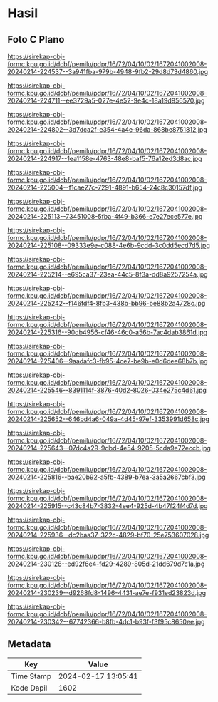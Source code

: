 # Hasil

## Foto C Plano

https://sirekap-obj-formc.kpu.go.id/dcbf/pemilu/pdpr/16/72/04/10/02/1672041002008-20240214-224537--3a941fba-979b-4948-9fb2-29d8d73d4860.jpg

https://sirekap-obj-formc.kpu.go.id/dcbf/pemilu/pdpr/16/72/04/10/02/1672041002008-20240214-224711--ee3729a5-027e-4e52-9e4c-18a19d956570.jpg

https://sirekap-obj-formc.kpu.go.id/dcbf/pemilu/pdpr/16/72/04/10/02/1672041002008-20240214-224802--3d7dca2f-e354-4a4e-96da-868be8751812.jpg

https://sirekap-obj-formc.kpu.go.id/dcbf/pemilu/pdpr/16/72/04/10/02/1672041002008-20240214-224917--1ea1158e-4763-48e8-baf5-76a12ed3d8ac.jpg

https://sirekap-obj-formc.kpu.go.id/dcbf/pemilu/pdpr/16/72/04/10/02/1672041002008-20240214-225004--f1cae27c-7291-4891-b654-24c8c30157df.jpg

https://sirekap-obj-formc.kpu.go.id/dcbf/pemilu/pdpr/16/72/04/10/02/1672041002008-20240214-225113--73451008-5fba-4f49-b366-e7e27ece577e.jpg

https://sirekap-obj-formc.kpu.go.id/dcbf/pemilu/pdpr/16/72/04/10/02/1672041002008-20240214-225108--09333e9e-c088-4e6b-9cdd-3c0dd5ecd7d5.jpg

https://sirekap-obj-formc.kpu.go.id/dcbf/pemilu/pdpr/16/72/04/10/02/1672041002008-20240214-225214--e695ca37-23ea-44c5-8f3a-dd8a9257254a.jpg

https://sirekap-obj-formc.kpu.go.id/dcbf/pemilu/pdpr/16/72/04/10/02/1672041002008-20240214-225242--f146fdf4-8fb3-438b-bb96-be88b2a4728c.jpg

https://sirekap-obj-formc.kpu.go.id/dcbf/pemilu/pdpr/16/72/04/10/02/1672041002008-20240214-225316--90db4956-cf46-46c0-a56b-7ac4dab3861d.jpg

https://sirekap-obj-formc.kpu.go.id/dcbf/pemilu/pdpr/16/72/04/10/02/1672041002008-20240214-225406--9aadafc3-fb95-4ce7-be9b-e0d6dee68b7b.jpg

https://sirekap-obj-formc.kpu.go.id/dcbf/pemilu/pdpr/16/72/04/10/02/1672041002008-20240214-225546--8391114f-3876-40d2-8026-034e275c4d61.jpg

https://sirekap-obj-formc.kpu.go.id/dcbf/pemilu/pdpr/16/72/04/10/02/1672041002008-20240214-225652--646bd4a6-049a-4d45-97ef-3353991d658c.jpg

https://sirekap-obj-formc.kpu.go.id/dcbf/pemilu/pdpr/16/72/04/10/02/1672041002008-20240214-225643--07dc4a29-9dbd-4e54-9205-5cda9e72eccb.jpg

https://sirekap-obj-formc.kpu.go.id/dcbf/pemilu/pdpr/16/72/04/10/02/1672041002008-20240214-225816--bae20b92-a5fb-4389-b7ea-3a5a2667cbf3.jpg

https://sirekap-obj-formc.kpu.go.id/dcbf/pemilu/pdpr/16/72/04/10/02/1672041002008-20240214-225915--c43c84b7-3832-4ee4-925d-4b47f24f4d7d.jpg

https://sirekap-obj-formc.kpu.go.id/dcbf/pemilu/pdpr/16/72/04/10/02/1672041002008-20240214-225936--dc2baa37-322c-4829-bf70-25e753607028.jpg

https://sirekap-obj-formc.kpu.go.id/dcbf/pemilu/pdpr/16/72/04/10/02/1672041002008-20240214-230128--ed92f6e4-fd29-4289-805d-21dd679d7c1a.jpg

https://sirekap-obj-formc.kpu.go.id/dcbf/pemilu/pdpr/16/72/04/10/02/1672041002008-20240214-230239--d9268fd8-1496-4431-ae7e-f931ed23823d.jpg

https://sirekap-obj-formc.kpu.go.id/dcbf/pemilu/pdpr/16/72/04/10/02/1672041002008-20240214-230342--67742366-b8fb-4dc1-b93f-f3f95c8650ee.jpg


## Metadata

| Key        | Value               |
| ---------- | ------------------- |
| Time Stamp | 2024-02-17 13:05:41 |
| Kode Dapil | 1602                |



